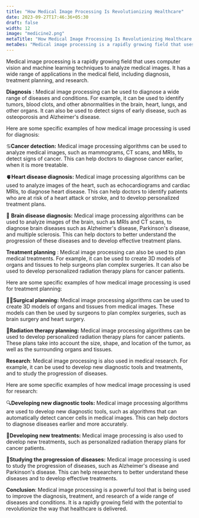 ```yaml
---
title: "How Medical Image Processing Is Revolutionizing Healthcare"
date: 2023-09-27T17:46:36+05:30
draft: false
width: 12
image: "medicine2.png"
metaTitle: "How Medical Image Processing Is Revolutionizing Healthcare | Open CV Courses"
metaDes: "Medical image processing is a rapidly growing field that uses computer vision and machine learning techniques to analyze medical images. It has a wide range of applications in the medical field, including diagnosis, treatment planning, and research. | healthcare | medical | medicine"
---
```


Medical image processing is a rapidly growing field that uses computer vision and machine learning techniques to analyze medical images. It has a wide range of applications in the medical field, including diagnosis, treatment planning, and research. <!--more-->

**Diagnosis** : Medical image processing can be used to diagnose a wide range of diseases and conditions. For example, it can be used to identify tumors, blood clots, and other abnormalities in the brain, heart, lungs, and other organs. It can also be used to detect signs of early disease, such as osteoporosis and Alzheimer's disease.

Here are some specific examples of how medical image processing is used for diagnosis:

 ♋**Cancer detection:** Medical image processing algorithms can be used to analyze medical images, such as mammograms, CT scans, and MRIs, to detect signs of cancer. This can help doctors to diagnose cancer earlier, when it is more treatable.

🫀**Heart disease diagnosis:** Medical image processing algorithms can be used to analyze images of the heart, such as echocardiograms and cardiac MRIs, to diagnose heart disease. This can help doctors to identify patients who are at risk of a heart attack or stroke, and to develop personalized treatment plans.

🧠 **Brain disease diagnosis:** Medical image processing algorithms can be used to analyze images of the brain, such as MRIs and CT scans, to diagnose brain diseases such as Alzheimer's disease, Parkinson's disease, and multiple sclerosis. This can help doctors to better understand the progression of these diseases and to develop effective treatment plans.

**Treatment planning** : Medical image processing can also be used to plan medical treatments. For example, it can be used to create 3D models of organs and tissues to help surgeons plan complex surgeries. It can also be used to develop personalized radiation therapy plans for cancer patients.

Here are some specific examples of how medical image processing is used for treatment planning:

👩‍⚕️**Surgical planning:** Medical image processing algorithms can be used to create 3D models of organs and tissues from medical images. These models can then be used by surgeons to plan complex surgeries, such as brain surgery and heart surgery.

 🎯**Radiation therapy planning:** Medical image processing algorithms can be used to develop personalized radiation therapy plans for cancer patients. These plans take into account the size, shape, and location of the tumor, as well as the surrounding organs and tissues.

**Research**:
Medical image processing is also used in medical research. For example, it can be used to develop new diagnostic tools and treatments, and to study the progression of diseases.

Here are some specific examples of how medical image processing is used for research:

🔍**Developing new diagnostic tools:** Medical image processing algorithms are used to develop new diagnostic tools, such as algorithms that can automatically detect cancer cells in medical images. This can help doctors to diagnose diseases earlier and more accurately.

🧬**Developing new treatments:** Medical image processing is also used to develop new treatments, such as personalized radiation therapy plans for cancer patients.

 🧠**Studying the progression of diseases:** Medical image processing is used to study the progression of diseases, such as Alzheimer's disease and Parkinson's disease. This can help researchers to better understand these diseases and to develop effective treatments.

**Conclusion**:
Medical image processing is a powerful tool that is being used to improve the diagnosis, treatment, and research of a wide range of diseases and conditions. It is a rapidly growing field with the potential to revolutionize the way that healthcare is delivered.